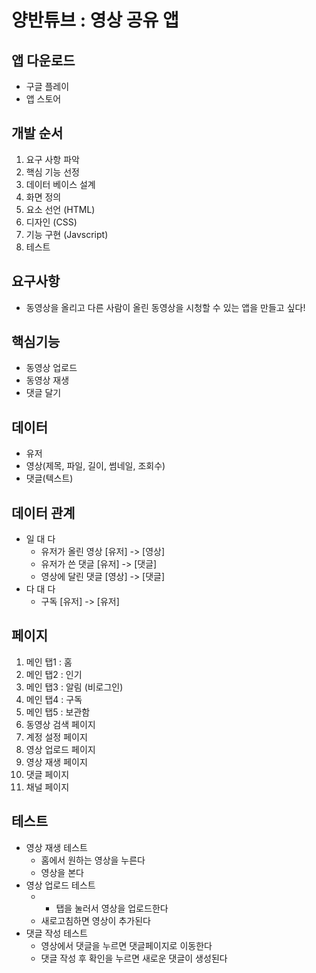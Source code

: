 # 양반튜브 : 영상 공유 앱

## 앱 다운로드
- 구글 플레이
- 앱 스토어

## 개발 순서
1. 요구 사항 파악
2. 핵심 기능 선정
3. 데이터 베이스 설계
4. 화면 정의
5. 요소 선언 (HTML)
6. 디자인 (CSS)
7. 기능 구현 (Javscript)
8. 테스트

## 요구사항
- 동영상을 올리고 다른 사람이 올린 동영상을 시청할 수 있는 앱을 만들고 싶다!

## 핵심기능
- 동영상 업로드
- 동영상 재생
- 댓글 달기

## 데이터
- 유저
- 영상\(제목, 파일, 길이, 썸네일, 조회수\)
- 댓글\(텍스트\)

## 데이터 관계
- 일 대 다
  - 유저가 올린 영상 [유저] -> [영상] 
  - 유저가 쓴 댓글 [유저] -> [댓글] 
  - 영상에 달린 댓글 [영상] -> [댓글]
- 다 대 다
  - 구독 [유저] -> [유저]

## 페이지
1. 메인 탭1 : 홈
2. 메인 탭2 : 인기
3. 메인 탭3 : 알림 (비로그인)
4. 메인 탭4 : 구독
5. 메인 탭5 : 보관함
6. 동영상 검색 페이지
7. 계정 설정 페이지
8. 영상 업로드 페이지
9. 영상 재생 페이지
10. 댓글 페이지
11. 채널 페이지

## 테스트
- 영상 재생 테스트
  - 홈에서 원하는 영상을 누른다
  - 영상을 본다
- 영상 업로드 테스트
  - + 탭을 눌러서 영상을 업로드한다
  - 새로고침하면 영상이 추가된다
- 댓글 작성 테스트
  - 영상에서 댓글을 누르면 댓글페이지로 이동한다
  - 댓글 작성 후 확인을 누르면 새로운 댓글이 생성된다
